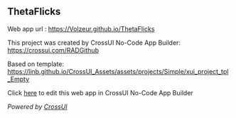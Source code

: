 ## ThetaFlicks
Web app url : https://Volzeur.github.io/ThetaFlicks

This project was created by CrossUI No-Code App Builder: https://crossui.com/RADGithub

Based on template: https://linb.github.io/CrossUI_Assets/assets/projects/Simple/xui_project_tpl_Empty

Click [here](https://crossui.com/RADGithub/#!from=github&owner=Volzeur&repo=ThetaFlicks) to edit this web app in CrossUI No-Code App Builder

<i>Powered by [CrossUI](https://crossui.com)</i>
